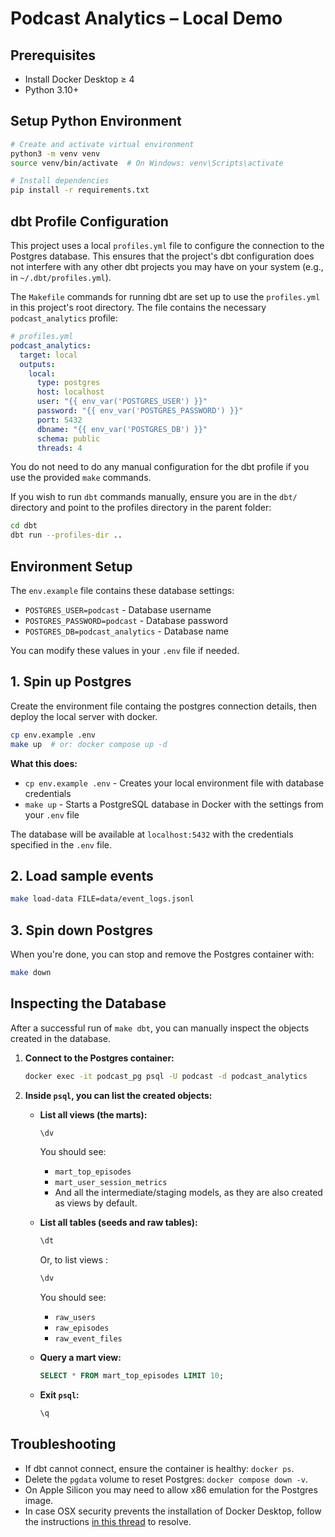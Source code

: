 # Podcast Analytics – Local Demo

## Prerequisites

- Install Docker Desktop ≥ 4
- Python 3.10+

## Setup Python Environment

```bash
# Create and activate virtual environment
python3 -m venv venv
source venv/bin/activate  # On Windows: venv\Scripts\activate

# Install dependencies
pip install -r requirements.txt
```

## dbt Profile Configuration

This project uses a local `profiles.yml` file to configure the connection to the Postgres database. This ensures that the project's dbt configuration does not interfere with any other dbt projects you may have on your system (e.g., in `~/.dbt/profiles.yml`).

The `Makefile` commands for running dbt are set up to use the `profiles.yml` in this project's root directory. The file contains the necessary `podcast_analytics` profile:

```yaml
# profiles.yml
podcast_analytics:
  target: local
  outputs:
    local:
      type: postgres
      host: localhost
      user: "{{ env_var('POSTGRES_USER') }}"
      password: "{{ env_var('POSTGRES_PASSWORD') }}"
      port: 5432
      dbname: "{{ env_var('POSTGRES_DB') }}"
      schema: public
      threads: 4
```

You do not need to do any manual configuration for the dbt profile if you use the provided `make` commands.

If you wish to run `dbt` commands manually, ensure you are in the `dbt/` directory and point to the profiles directory in the parent folder:

```bash
cd dbt
dbt run --profiles-dir ..
```

## Environment Setup

The `env.example` file contains these database settings:

- `POSTGRES_USER=podcast` - Database username
- `POSTGRES_PASSWORD=podcast` - Database password
- `POSTGRES_DB=podcast_analytics` - Database name

You can modify these values in your `.env` file if needed.

## 1. Spin up Postgres

Create the environment file containg the postgres connection details, then deploy the local server with docker.

```bash
cp env.example .env
make up  # or: docker compose up -d
```

**What this does:**

- `cp env.example .env` - Creates your local environment file with database credentials
- `make up` - Starts a PostgreSQL database in Docker with the settings from your `.env` file

The database will be available at `localhost:5432` with the credentials specified in the `.env` file.

## 2. Load sample events

```bash
make load-data FILE=data/event_logs.jsonl
```

## 3. Spin down Postgres

When you're done, you can stop and remove the Postgres container with:

```bash
make down
```

## Inspecting the Database

After a successful run of `make dbt`, you can manually inspect the objects created in the database.

1.  **Connect to the Postgres container:**

    ```bash
    docker exec -it podcast_pg psql -U podcast -d podcast_analytics
    ```

2.  **Inside `psql`, you can list the created objects:**

    - **List all views (the marts):**

      ```sql
      \dv
      ```

      You should see:

      - `mart_top_episodes`
      - `mart_user_session_metrics`
      - And all the intermediate/staging models, as they are also created as views by default.

    - **List all tables (seeds and raw tables):**

      ```sql
      \dt
      ```

      Or, to list views :

      ```sql
      \dv
      ```

      You should see:

      - `raw_users`
      - `raw_episodes`
      - `raw_event_files`

    - **Query a mart view:**

      ```sql
      SELECT * FROM mart_top_episodes LIMIT 10;
      ```

    - **Exit `psql`:**
      ```sql
      \q
      ```

## Troubleshooting

- If dbt cannot connect, ensure the container is healthy: `docker ps`.
- Delete the `pgdata` volume to reset Postgres: `docker compose down -v`.
- On Apple Silicon you may need to allow x86 emulation for the Postgres image.
- In case OSX security prevents the installation of Docker Desktop, follow the instructions [in this thread](https://github.com/docker/for-mac/issues/7520#issuecomment-2578291149) to resolve.
